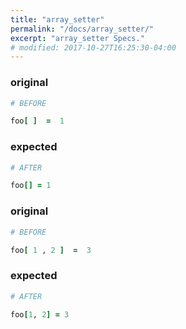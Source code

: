 ```yaml
---
title: "array_setter"
permalink: "/docs/array_setter/"
excerpt: "array_setter Specs."
# modified: 2017-10-27T16:25:30-04:00
---
```

### original
```ruby
# BEFORE

foo[ ]  =  1

```
### expected
```ruby
# AFTER

foo[] = 1

```
### original
```ruby
# BEFORE

foo[ 1 , 2 ]  =  3

```
### expected
```ruby
# AFTER

foo[1, 2] = 3
```

